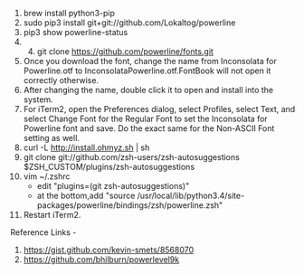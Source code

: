 1. brew install python3-pip
2. sudo pip3 install git+git://github.com/Lokaltog/powerline
3. pip3 show powerline-status
4. 4. git clone https://github.com/powerline/fonts.git
5. Once you download the font, change the name from Inconsolata for Powerline.otf to InconsolataPowerline.otf.FontBook will not open it correctly otherwise.
6. After changing the name, double click it to open and install into the system.
7. For iTerm2, open the Preferences dialog, select Profiles, select Text, and select Change Font for the Regular Font to set the Inconsolata for Powerline font and save.
   Do the exact same for the Non-ASCII Font setting as well.
8. curl -L http://install.ohmyz.sh | sh
9. git clone git://github.com/zsh-users/zsh-autosuggestions $ZSH_CUSTOM/plugins/zsh-autosuggestions
10. vim ~/.zshrc
    - edit "plugins=(git zsh-autosuggestions)"
    - at the bottom,add "source /usr/local/lib/python3.4/site-packages/powerline/bindings/zsh/powerline.zsh"
11. Restart iTerm2.

Reference Links - 
1. https://gist.github.com/kevin-smets/8568070
2. https://github.com/bhilburn/powerlevel9k

